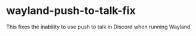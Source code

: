 # wayland-push-to-talk-fix
This fixes the inability to use push to talk in Discord when running Wayland
